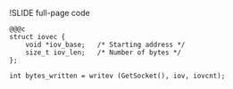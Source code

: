 !SLIDE full-page code

    @@@c
    struct iovec {
        void *iov_base;   /* Starting address */
        size_t iov_len;   /* Number of bytes */
    };

    int bytes_written = writev (GetSocket(), iov, iovcnt);